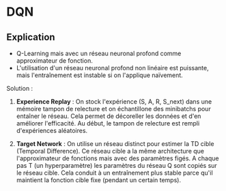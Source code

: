 # DQN

## Explication

* Q-Learning mais avec un réseau neuronal profond comme approximateur de fonction.
* L'utilisation d'un réseau neuronal profond non linéaire est puissante, mais l'entraînement est instable si on l'applique naïvement.

Solution :

1. **Experience Replay** : On stock l'expérience (S, A, R, S_next) dans une mémoire tampon de relecture et on échantillone des minibatchs pour entaîner le réseau. Cela permet de décoreller les données et d'en améliorer l'efficacité. Au début, le tampon de relecture est rempli d'expériences aléatoires.

2. **Target Network** : On utilise un réseau distinct pour estimer la TD cible (Temporal Difference). Ce réseau cible a la même architecture que l'approximateur de fonctions mais avec des paramètres figés. A chaque pas T (un hyperparamètre) les paramètres du réseau Q sont copiés sur le réseau cible. Cela conduit à un entraînement plus stable parce qu'il maintient la fonction cible fixe (pendant un certain temps).
